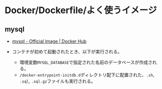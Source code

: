 # Docker/Dockerfile/よく使うイメージ

## mysql

- [mysql - Official Image | Docker Hub](https://hub.docker.com/_/mysql)

- コンテナが初めて起動されたとき、以下が実行される。
  - 環境変数`MYSQL_DATABASE`で指定された名前のデータベースが作成される。
  - `/docker-entrypoint-initdb.d`ディレクトリ配下に配置された、`.sh`, `.sql`, `.sql.gz`ファイルも実行される。
